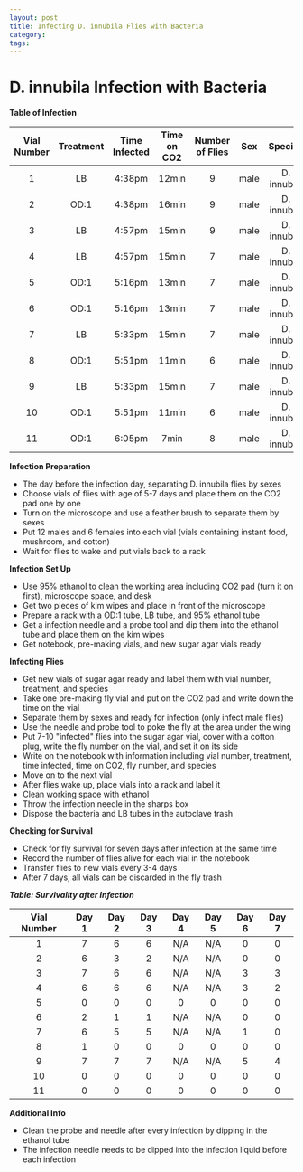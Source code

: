 ```yaml
---
layout: post
title: Infecting D. innubila Flies with Bacteria
category:
tags:
---
```


# D. innubila Infection with Bacteria

**Table of Infection**

**Vial Number**|**Treatment**|**Time Infected**|**Time on CO2**|**Number of Flies**|**Sex**|**Species**
:------:|:------------:|:---------:|:----------:|:-------------:|:------:|:-------------:
1|LB|4:38pm|12min|9|male|D. innubila
2|OD:1|4:38pm|16min|9|male|D. innubila
3|LB|4:57pm|15min|9|male|D. innubila
4|LB|4:57pm|15min|7|male|D. innubila
5|OD:1|5:16pm|13min|7|male|D. innubila
6|OD:1|5:16pm|13min|7|male|D. innubila
7|LB|5:33pm|15min|7|male|D. innubila
8|OD:1|5:51pm|11min|6|male|D. innubila
9|LB|5:33pm|15min|7|male|D. innubila
10|OD:1|5:51pm|11min|6|male|D. innubila
11|OD:1|6:05pm|7min|8|male|D. innubila

**Infection Preparation**
- The day before the infection day, separating D. innubila flies by sexes
- Choose vials of flies with age of 5-7 days and place them on the CO2 pad one by one
- Turn on the microscope and use a feather brush to separate them by sexes
- Put 12 males and 6 females into each vial (vials containing instant food, mushroom, and cotton)
- Wait for flies to wake and put vials back to a rack

**Infection Set Up**
- Use 95% ethanol to clean the working area including CO2 pad (turn it on first), microscope space, and desk
- Get two pieces of kim wipes and place in front of the microscope
- Prepare a rack with a OD:1 tube, LB tube, and 95% ethanol tube
- Get a infection needle and a probe tool and dip them into the ethanol tube and place them on the kim wipes
- Get notebook, pre-making vials, and new sugar agar vials ready

**Infecting Flies**
- Get new vials of sugar agar ready and label them with vial number, treatment, and species
- Take one pre-making fly vial and put on the CO2 pad and write down the time on the vial
- Separate them by sexes and ready for infection (only infect male flies)
- Use the needle and probe tool to poke the fly at the area under the wing
- Put 7-10 "infected" flies into the sugar agar vial, cover with a cotton plug, write the fly number on the vial, and set it on its side
- Write on the notebook with information including vial number, treatment, time infected, time on CO2, fly number, and species
- Move on to the next vial
- After flies wake up, place vials into a rack and label it
- Clean working space with ethanol
- Throw the infection needle in the sharps box
- Dispose the bacteria and LB tubes in the autoclave trash

**Checking for Survival**
- Check for fly survival for seven days after infection at the same time
- Record the number of flies alive for each vial in the notebook
- Transfer flies to new vials every 3-4 days
- After 7 days, all vials can be discarded in the fly trash

***Table: Survivality after Infection***

**Vial Number**|**Day 1**|**Day 2**|**Day 3**|**Day 4**|**Day 5**|**Day 6**|**Day 7**
:-----:|:-----:|:-----:|:-----:|:-----:|:-----:|:-----:|:-----:
1|7|6|6|N/A|N/A|0|0
2|6|3|2|N/A|N/A|0|0
3|7|6|6|N/A|N/A|3|3
4|6|6|6|N/A|N/A|3|2
5|0|0|0|0|0|0|0
6|2|1|1|N/A|N/A|0|0
7|6|5|5|N/A|N/A|1|0
8|1|0|0|0|0|0|0
9|7|7|7|N/A|N/A|5|4
10|0|0|0|0|0|0|0
11|0|0|0|0|0|0|0

**Additional Info**
- Clean the probe and needle after every infection by dipping in the ethanol tube
- The infection needle needs to be dipped into the infection liquid before each infection